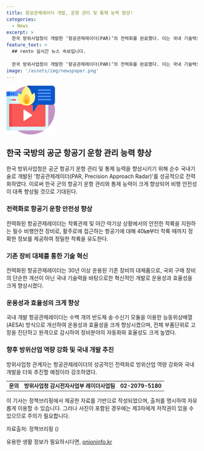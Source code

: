 ```yaml
---
title: 항공관제레이더 개발, 운항 관리 및 통제 능력 향상!
categories:
  - News
excerpt: >
  한국 방위사업청이 개발한 ‘항공관제레이더(PAR)’의 전력화를 완료했다. 이는 국내 기술력으로 개발되어 항공기 운항 관리와 통제 능력이 향상되어 비행 안전성이 높아질 전망이다. 전력화를 위한 기지 수락검사를 완료해 실제 운용성능과 안전성을 확인했다. 2022년 최초 양산 전력화 후, 올해 후속 양산 전력화를 통해 공군 비행단의 기존 장비를 신형 장비로 교체했다. 이는 국내 개발된 항공관제레이더로, 운용성과 효율성을 개선해 착륙관제 임무를 향상시켰다. 이에 대해 방위사업청은 국내 기술력을 강화하며 관련 분야의 국내 개발을 계속 추진할 예정이라고 밝혔다.
feature_text: >
  ## rentn 실시간 뉴스 속보입니다.

  한국 방위사업청이 개발한 ‘항공관제레이더(PAR)’의 전력화를 완료했다. 이는 국내 기술력으로 개발되어 항공기 운항 관리와 통제 능력이 향상되어 비행 안전성이 높아질 전망이다. 전력화를 위한 기지 수락검사를 완료해 실제 운용성능과 안전성을 확인했다. 2022년 최초 양산 전력화 후, 올해 후속 양산 전력화를 통해 공군 비행단의 기존 장비를 신형 장비로 교체했다. 이는 국내 개발된 항공관제레이더로, 운용성과 효율성을 개선해 착륙관제 임무를 향상시켰다. 이에 대해 방위사업청은 국내 기술력을 강화하며 관련 분야의 국내 개발을 계속 추진할 예정이라고 밝혔다.
image: '/assets/img/newspaper.png'
---
```


<p><img src="/assets/img/news.png" alt="rentncar 속보" /></p>

<h2 data-ke-size="size26">한국 국방의 공군 항공기 운항 관리 능력 향상</h2>

<p data-ke-size="size16">한국 방위사업청은 공군 항공기 운항 관리 및 통제 능력을 향상시키기 위해 순수 국내기술로 개발된 '항공관제레이더(PAR, Precision Approach Radar)'를 성공적으로 전력화하였다. 이로써 한국 군의 항공기 운항 관리와 통제 능력이 크게 향상되어 비행 안전성이 대폭 향상될 것으로 기대된다.</p>

<h3 data-ke-size="size24">전력화로 항공기 운항 안전성 향상</h3>

<p data-ke-size="size16">전력화된 항공관제레이더는 착륙관제 및 야간·악기상 상황에서의 안전한 착륙을 지원하는 필수 비행안전 장비로, 활주로에 접근하는 항공기에 대해 40㎞부터 착륙 때까지 정확한 정보를 제공하여 정밀한 착륙을 유도한다.</p>

<h3 data-ke-size="size24">기존 장비 대체를 통한 기술 혁신</h3>

<p data-ke-size="size16">전력화된 항공관제레이더는 30년 이상 운용된 기존 장비의 대체품으로, 국외 구매 장비의 단순한 개선이 아닌 국내 기술력을 바탕으로한 혁신적인 개발로 운용성과 효율성을 크게 향상시켰다.</p>

<h3 data-ke-size="size24">운용성과 효율성의 크게 향상</h3>

<p data-ke-size="size16">국내 개발 항공관제레이더는 수백 개의 반도체 송·수신기 모듈을 이용한 능동위상배열(AESA) 방식으로 개선하여 운용성과 효율성을 크게 향상시켰으며, 전체 부품단위로 고장을 진단하고 원격으로 감시하여 정비분야의 자동화와 효율성도 크게 높였다.</p>

<h3 data-ke-size="size24">향후 방위산업 역량 강화 및 국내 개발 추진</h3>

<p data-ke-size="size16">방위사업청 관계자는 항공관제레이더의 성공적인 전력화로 방위산업 역량 강화와 국내 개발을 더욱 추진할 예정이라 강조하였다.</p>

<table>
<tbody>
<tr>
<td style="text-align: center; height: 17px;"><b>문의</b></td>
<td style="text-align: center; height: 17px;"><b>방위사업청 감시전자사업부 레이더사업팀</b></td>
<td style="text-align: center; height: 17px;"><b>02-2079-5180</b></td>
</tr>
</tbody>
</table>

<p data-ke-size="size16">이 기사는 정책브리핑에서 제공한 자료를 기반으로 작성되었으며, 출처를 명시하여 자유롭게 이용할 수 있습니다. 그러나 사진이 포함된 경우에는 제3자에게 저작권이 있을 수 있으므로 주의가 필요합니다.</p>

<p data-ke-size="size16">자료출처: 정책브리핑 ()</p>
유용한 생활 정보가 필요하시다면, <a href="https://onioninfo.kr" rel="dofollow">onioninfo.kr</a>


